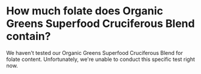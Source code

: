 # How much folate does Organic Greens Superfood Cruciferous Blend contain?

We haven't tested our Organic Greens Superfood Cruciferous Blend for folate content. Unfortunately, we're unable to conduct this specific test right now.